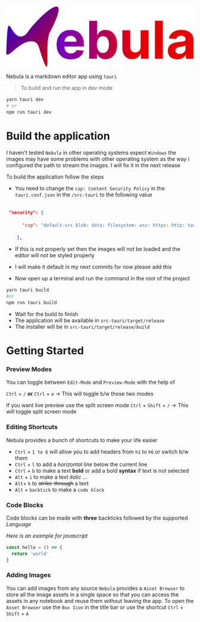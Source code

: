 ![logo-nebula](/assets/logo-nebula.svg)

Nebula is a markdown editor app using `tauri`

> To build and run the app in dev mode

```bash
yarn tauri dev
# or
npm run tauri dev
```

# Build the application

I haven't tested `Nebula` in other operating systems expect `Windows` the images may have some problems
with other operating system as the way i configured the path to stream the images. I will fix it in the next release

To build the application follow the steps

- You need to change the `csp: Content Security Policy` in the `tauri.conf.json` in the `/src-tauri` to the
  following value

```json

 "security": {

      "csp": "default-src blob: data: filesystem: wss: https: http: tauri: 'unsafe-inline' asset: https://asset.localhost 'self'; img-src 'self' blob: data: asset: https://asset.localhost nb: https://nb.localhost; script-src 'self'; style-src https: tauri: 'unsafe-inline' https://tauri.localhost  'self'"

    },

```

- If this is not properly set then the images will not be loaded and the editor will not be styled properly
- I will make it default in my next commits for now please add this

- Now open up a terminal and run the command in the root of the project

```bash
yarn tauri build
#or
npm run tauri build
```

- Wait for the build to finish
- The application will be available in `src-tauri/target/release`
- The installer will be in `src-tauri/target/release/build`

# Getting Started

### Preview Modes

You can toggle between `Edit-Mode` and `Preview-Mode` with the help of

`Ctrl` + `/` **or** `Ctrl` + `e` -> This will toggle b/w those two modes

If you want live preview use the split screen mode
`Ctrl` + `Shift` + `/` -> This will toggle split screen mode

### Editing Shortcuts

Nebula provides a bunch of shortcuts to make your life easier

- `Ctrl` + `1 to 6` will allow you to add headers from `h1` to `h6` or switch b/w them
- `Ctrl` + `l` to add a _horizontal line_ below the current line
- `Ctrl` + `b` to make a text **bold** or add a bold **syntax** if text is not selected
- `Alt` + `i` to make a text _italic_ ...
- `Alt`+ `k` to ~~strike-through~~ a text
- `Alt` + `backtick` to make a `code block`

### Code Blocks

Code blocks can be made with **three** backticks followed by the supported _Language_

_Here is an example for javascript_

```javascript
const hello = () => {
  return 'world'
}
```

### Adding Images

You can add images from any source `Nebula` provides a `Asset Browser` to store all the image
assets in a single space so that you can access the assets in any notebook and reuse them without leaving the app.
To open the `Asset Browser` use the `Box Icon` in the title bar or use the
shortcut `Ctrl` + `Shift` + `A`
